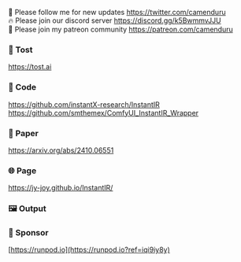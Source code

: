 🐣 Please follow me for new updates https://twitter.com/camenduru <br />
🔥 Please join our discord server https://discord.gg/k5BwmmvJJU <br />
🥳 Please join my patreon community https://patreon.com/camenduru <br />

###  🥪 Tost
https://tost.ai

### 🧬 Code
https://github.com/instantX-research/InstantIR <br />
https://github.com/smthemex/ComfyUI_InstantIR_Wrapper <br />

### 📄 Paper
https://arxiv.org/abs/2410.06551

### 🌐 Page
https://jy-joy.github.io/InstantIR/

### 🖼 Output

### 🏢 Sponsor
[https://runpod.io](https://runpod.io?ref=iqi9iy8y)